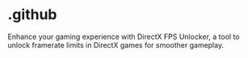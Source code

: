 # .github
Enhance your gaming experience with DirectX FPS Unlocker, a tool to unlock framerate limits in DirectX games for smoother gameplay.
